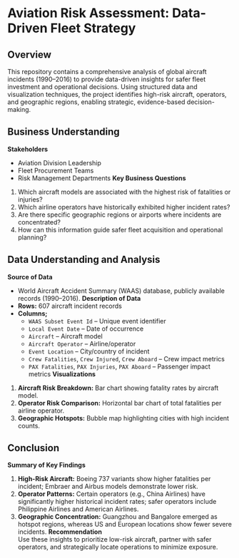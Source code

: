 # Aviation Risk Assessment: Data-Driven Fleet Strategy
## Overview
This repository contains a comprehensive analysis of global aircraft incidents (1990–2016) to provide data-driven insights for safer fleet investment and operational decisions. Using structured data and visualization techniques, the project identifies high-risk aircraft, operators, and geographic regions, enabling strategic, evidence-based decision-making.
## Business Understanding
**Stakeholders**
- Aviation Division Leadership
- Fleet Procurement Teams
- Risk Management Departments
**Key Business Questions**
1. Which aircraft models are associated with the highest risk of fatalities or injuries?
2. Which airline operators have historically exhibited higher incident rates?
3. Are there specific geographic regions or airports where incidents are concentrated?
4. How can this information guide safer fleet acquisition and operational planning?
## Data Understanding and Analysis
**Source of Data**
- World Aircraft Accident Summary (WAAS) database, publicly available records (1990–2016).
**Description of Data**
- **Rows:** 607 aircraft incident records
- **Columns;**
  - `WAAS Subset Event Id` – Unique event identifier
  - `Local Event Date` – Date of occurrence
  - `Aircraft` – Aircraft model
  - `Aircraft Operator` – Airline/operator
  - `Event Location` – City/country of incident
  - `Crew Fatalities`, `Crew Injured`, `Crew Aboard` – Crew impact metrics
  - `PAX Fatalities`, `PAX Injuries`, `PAX Aboard` – Passenger impact metrics
**Visualizations**
1. **Aircraft Risk Breakdown:** Bar chart showing fatality rates by aircraft model.
2. **Operator Risk Comparison:** Horizontal bar chart of total fatalities per airline operator.
3. **Geographic Hotspots:** Bubble map highlighting cities with high incident counts.
## Conclusion
**Summary of Key Findings**
1. **High-Risk Aircraft:** Boeing 737 variants show higher fatalities per incident; Embraer and Airbus models demonstrate lower risk.
2. **Operator Patterns:** Certain operators (e.g., China Airlines) have significantly higher historical incident rates; safer operators include Philippine Airlines and American Airlines.
3. **Geographic Concentration:** Guangzhou and Bangalore emerged as hotspot regions, whereas US and European locations show fewer severe incidents.
**Recommendation**  
Use these insights to prioritize low-risk aircraft, partner with safer operators, and strategically locate operations to minimize exposure.
